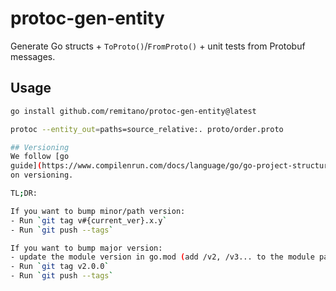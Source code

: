 # protoc-gen-entity

Generate Go structs + `ToProto()`/`FromProto()` + unit tests from
Protobuf messages.

## Usage

```bash
go install github.com/remitano/protoc-gen-entity@latest

protoc --entity_out=paths=source_relative:. proto/order.proto

## Versioning
We follow [go
guide](https://www.compilenrun.com/docs/language/go/go-project-structure/go-versioning/)
on versioning.

TL;DR:

If you want to bump minor/path version:
- Run `git tag v#{current_ver}.x.y`
- Run `git push --tags`

If you want to bump major version:
- update the module version in go.mod (add /v2, /v3... to the module path)
- Run `git tag v2.0.0`
- Run `git push --tags`
